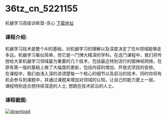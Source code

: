# 36tz_cn_5221155
机器学习高级训练营-贪心
[下载地址](http://www.36tz.cn/article/5221155 "下载地址")
### 课程介绍:
机器学习技术是整个AI的基础，对机器学习的理解以及深度决定了在AI领域能够走多远。机器学习看似简单，但它是一门博大精深的学科。在这门课程中，我们将传授给大家机器学习领域最为重要的几个技术，包括最近特别流行的图神经网络，在原有第一版的基础上做了大幅度的更新，包括内容的增加、开放式项目的安排。 在课程中，我们由浅入深的讲清楚每一个核心的细节以及前沿的技术、同时你将有机会参与到课题中，并通过课题来增加对领域的认知，让自己的能力更上一层。 课程特别适合想持续深造的人士, 想跑在技术前沿的人士。

### 课程截图:
[![download](http://36tz.cn/muke_img/2021_09_2-52.png "下载地址")](http://www.36tz.cn "下载地址")
